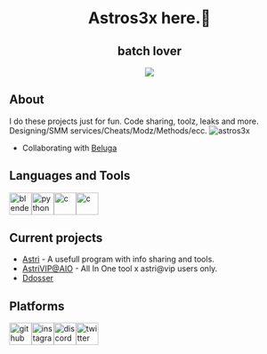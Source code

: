 <div align="center">

# Astros3x here.💫

## batch lover
 <img src="https://discord.c99.nl/widget/theme-2/825824076693372938.png"></img>

</div>

## About
I do these projects just for fun. Code sharing, toolz, leaks and more. <br> 
Designing/SMM services/Cheats/Modz/Methods/ecc. <img src="https://komarev.com/ghpvc/?username=astros3x&label=Profile%20views&color=000000&style=flat" alt="astros3x" />
* Collaborating with [Beluga](https://github.com/CaptainBeluga)

## Languages and Tools

<p align="left"><a href="https://www.blender.org/" target="_blank" rel="noreferrer"><img src="https://download.blender.org/branding/community/blender_community_badge_white.svg" alt="blender" width="40" height="40"/></a><a href="https://www.python.org" target="_blank" rel="noreferrer"><img src="https://github.com/astros3x/astros3x/assets/87500882/40e91283-2803-402c-87fa-317e51149b8f" alt="python" width="40" height="40"/></a><a href="https://www.open-std.org/jtc1/sc22/wg14/" target="_blank" rel="norefferrer"><img src="https://wallpapercave.com/wp/wp4521293.png" alt="c" width="40" height="40"/></a><a href="https://www.blackmagicdesign.com/it/products/davinciresolve/" target="_blank" rel="norefferrer"><img src="https://github.com/astros3x/astros3x/assets/87500882/2c90ecf7-c4a1-48a7-a32f-96765b181bcb" alt="c" width="40" height="40"/></a></p>

## Current projects
* [Astri](https://github.com/astros3x/Astri) - A usefull program with info sharing and tools.
* [AstriVIP@AIO](https://github.com/astros3x/astrivip-aio) - All In One tool x astri@vip users only.
* [Ddosser](https://github.com/CaptainBeluga/astri-ddosser)
## Platforms

<p align="left"><a href="https://github.com/astros3x" target="_blank" rel="noreferrer"><img src="https://cdn.jsdelivr.net/npm/simple-icons@3.0.1/icons/github.svg" alt="github" width="40" height="40"/></a><a href="https://www.instagram.com/astros3x/" target="_blank" rel="noreferrer"><img src="https://cdn.jsdelivr.net/npm/simple-icons@3.0.1/icons/instagram.svg" alt="instagram" width="40" height="40"/></a><a href="https://discord.gg/XnRjFmgPYz" target="_blank" rel="noreferrer"><img src="https://cdn.jsdelivr.net/npm/simple-icons@3.0.1/icons/discord.svg" alt="discord" width="40" height="40"/></a><a href="https://twitter.com/astros3x" target="_blank" rel="noreferrer"><img src="https://cdn.jsdelivr.net/npm/simple-icons@3.0.1/icons/twitter.svg" alt="twitter" width="40" height="40"/></a></p>
